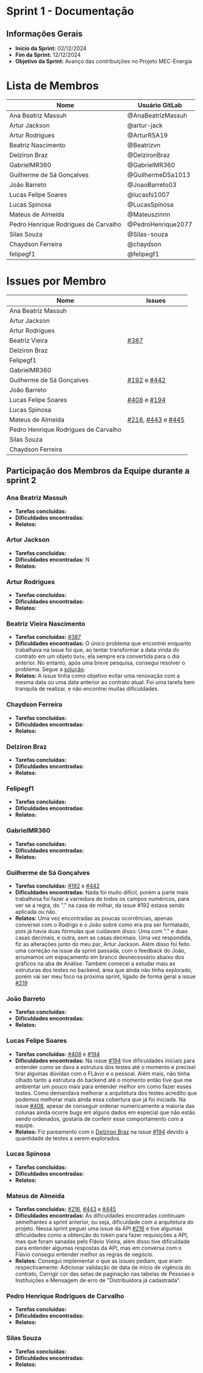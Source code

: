# Sprint 1 - Documentação

## Informações Gerais
- **Início da Sprint:** 02/12/2024
- **Fim da Sprint:** 12/12/2024
- **Objetivo da Sprint:** Avanço das contribuições no Projeto MEC-Energia

# Lista de Membros

| Nome                              | Usuário   GitLab          |
|-----------------------------------|---------------------|
| Ana Beatriz Massuh                | @AnaBeatrizMassuh   |
| Artur Jackson                     | @artur-jack         |
| Artur Rodrigues                   | @ArturRSA19         |
| Beatriz Nascimento                | @Beatrizvn          |
| Delziron Braz                     | @DelzironBraz       |
| GabrielMR360                      | @GabrielMR360       |
| Guilherme de Sá Gonçalves         | @GuilhermeDSa1013   |
| João Barreto                      | @JoaoBarreto03      |
| Lucas Felipe Soares               | @lucasfs1007        |
| Lucas Spinosa                     | @LucasSpinosa       |
| Mateus de Almeida                 | @Mateuszinnn        |
| Pedro Henrique Rodrigues de Carvalho | @PedroHenrique2077 |
| Silas Souza                       | @Silas-souza        |
| Chaydson Ferreira                 | @chaydson           |
| felipegf1                         | @felipegf1          |



# Issues por Membro

| Nome                              | Issues                                                  |
|-----------------------------------|--------------------------------------------------------|
| Ana Beatriz Massuh                |                                           |
| Artur Jackson                     |                                           |
| Artur Rodrigues                   |                                            |
| Beatriz Vieira                | [#387](https://gitlab.com/lappis-unb/projetos-energia/mec-energia/mec-energia-web/-/issues/387)   |
| Delziron Braz                     |                           |
| Felipegf1                         |                                           |
| GabrielMR360                      | |                                        |
| Guilherme de Sá Gonçalves         | [#192](https://gitlab.com/lappis-unb/projetos-energia/mec-energia/mec-energia-web/-/issues/192) e [#442](https://gitlab.com/lappis-unb/projetos-energia/mec-energia/mec-energia-web/-/issues/442)                                              |
| João Barreto                      |                                           |
| Lucas Felipe Soares         |[#408](https://gitlab.com/lappis-unb/projetos-energia/mec-energia/mec-energia-web/-/issues/408) e [#194](https://gitlab.com/lappis-unb/projetos-energia/mec-energia/mec-energia-api/-/issues/194)     |
| Lucas Spinosa                     |                             |
| Mateus de Almeida                 | [#216](https://gitlab.com/lappis-unb/projetos-energia/mec-energia/mec-energia-api/-/issues/216#resumo), [#443](https://gitlab.com/lappis-unb/projetos-energia/mec-energia/mec-energia-web/-/issues/443) e [#445](https://gitlab.com/lappis-unb/projetos-energia/mec-energia/mec-energia-web/-/issues/445)         |
| Pedro Henrique Rodrigues de Carvalho | |
| Silas Souza                       |                                            |
| Chaydson Ferreira                 | |



## Participação dos Membros da Equipe durante a sprint 2

### Ana Beatriz Massuh
- **Tarefas concluídas:** 
- **Dificuldades encontradas:** 
- **Relatos:** 

### Artur Jackson
- **Tarefas concluídas:** 
- **Dificuldades encontradas:** N
- **Relatos:** 

### Artur Rodrigues
- **Tarefas concluídas:** 
- **Dificuldades encontradas:** 
- **Relatos:** 

### Beatriz Vieira Nascimento
- **Tarefas concluídas:** [#387](https://gitlab.com/lappis-unb/projetos-energia/mec-energia/mec-energia-web/-/issues/387)
- **Dificuldades encontradas:** O único problema que encontrei enquanto trabalhava na issue foi que, ao tentar transformar a data vinda do contrato em um objeto `Date`, ela sempre era convertida para o dia anterior. No entanto, após uma breve pesquisa, consegui resolver o problema. Segue a [solução](https://stackoverflow.com/questions/7556591/is-the-javascript-date-object-always-one-day-off).
- **Relatos:** A issue tinha como objetivo evitar uma renovação com a mesma data ou uma data anterior ao contrato atual. Foi uma tarefa bem tranquila de realizar, e não encontrei muitas dificuldades.

### Chaydson Ferreira
- **Tarefas concluídas:** 
- **Dificuldades encontradas:** 
- **Relatos:** 

### Delziron Braz
- **Tarefas concluídas:** 
- **Dificuldades encontradas:** 
- **Relatos:** 

### Felipegf1
- **Tarefas concluídas:** 
- **Dificuldades encontradas:** 
- **Relatos:**  

### GabrielMR360
- **Tarefas concluídas:** 
- **Dificuldades encontradas:** 
- **Relatos:** 

### Guilherme de Sá Gonçalves
- **Tarefas concluídas:** [#192](https://gitlab.com/lappis-unb/projetos-energia/mec-energia/mec-energia-web/-/issues/192) e [#442](https://gitlab.com/lappis-unb/projetos-energia/mec-energia/mec-energia-web/-/issues/442)
- **Dificuldades encontradas:** Nada foi muito difícil, porém a parte mais trabalhosa foi fazer a varredura de todos os campos numéricos, para ver se a regra, do "." na casa de milhar, da issue #192 estava sendo aplicada ou não.
- **Relatos:** Uma vez encontradas as poucas ocorrências, apenas conversei com o Rodrigo e o João sobre como era pra ser formatado, pois já havia duas fórmulas que cuidavam disso: Uma com "." e duas casas decimais, e outra, sem as casas decimais. Uma vez respondida, fiz as alterações junto do meu par, Artur Jackson. Além disso foi feito uma correção na issue da sprint passada, com o feedback do João, arrumamos um espaçamento em branco desnecessário abaixo dos gráficos na aba de Análise. Também comecei a estudar mais as estruturas dos testes no backend, área que ainda não tinha explorado, porém vai ser meu foco na próxima sprint, ligado de forma geral a issue [#219](https://gitlab.com/lappis-unb/projetos-energia/mec-energia/mec-energia-api/-/issues/219)

### João Barreto
- **Tarefas concluídas:** 
- **Dificuldades encontradas:** 
- **Relatos:** 

### Lucas Felipe Soares
- **Tarefas concluídas:** [#408](https://gitlab.com/lappis-unb/projetos-energia/mec-energia/mec-energia-web/-/issues/408) e [#194](https://gitlab.com/lappis-unb/projetos-energia/mec-energia/mec-energia-api/-/issues/194)  
- **Dificuldades encontradas:** Na issue [#194](https://gitlab.com/lappis-unb/projetos-energia/mec-energia/mec-endosergia-api/-/issues/194) tive dificuldades iniciais para entender como se dava a estrutura dos testes até o momento e precisei tirar algumas dúvidas com o FLávio e o pessoal. Além mais, não tinha olhado tanto a estrutura do backend até o momento então tive que me ambientar um pouco mais para entender melhor em como fazer esses testes. Como demandava melhorar a arquitetura dos testes acredito que podemos melhorar mais ainda essa cobertura que já foi iniciada. Na issue [#408](https://gitlab.com/lappis-unb/projetos-energia/mec-energia/mec-energia-web/-/issues/408), apesar de conseguir ordenar numericamente a maioria das colunas ainda ocorre bugs em alguns dados em especial que não estão sendo ordenados, gostaria de conferir esse comportamento com a equipe.  
- **Relatos:** Fiz pareamento com o [Delziron Braz](https://gitlab.com/DelzironBraz) na issue [#194](https://gitlab.com/lappis-unb/projetos-energia/mec-energia/mec-endosergia-api/-/issues/194) devido a quantidade de testes a serem explorados.

### Lucas Spinosa
- **Tarefas concluídas:** 
- **Dificuldades encontradas:** 
- **Relatos:** 

### Mateus de Almeida
- **Tarefas concluídas:** [#216](https://gitlab.com/lappis-unb/projetos-energia/mec-energia/mec-energia-api/-/issues/216#resumo), [#443](https://gitlab.com/lappis-unb/projetos-energia/mec-energia/mec-energia-web/-/issues/443) e [#445](https://gitlab.com/lappis-unb/projetos-energia/mec-energia/mec-energia-web/-/issues/445)
- **Dificuldades encontradas:** As dificuldades encontradas continuam semelhantes a sprint anterior, ou seja, dificuldade com a arquitetura do projeto. Nessa sprint peguei uma issue da API [#216](https://gitlab.com/lappis-unb/projetos-energia/mec-energia/mec-energia-api/-/issues/216#resumo) e tive algumas dificuldades como a obtenção do token para fazer requisições a API, mas que foram sanadas pelo Flávio Vieira, além disso tive dificuldade para entender algumas respostas da API, mas em conversa com o Flávio consegui entender melhor as regras de negócio.
- **Relatos:** Consegui implementar o que as issues pediam, que eram respectivamente: Adicionar validação de data de início de vigência do contrato, Corrigir cor das setas de paginação nas tabelas de Pessoas e Instituições e Mensagem de erro de "Distribuidora já cadastrada".

### Pedro Henrique Rodrigues de Carvalho
- **Tarefas concluídas:** 
- **Dificuldades encontradas:** 
- **Relatos:** 
### Silas Souza
- **Tarefas concluídas:** 
- **Dificuldades encontradas:** 
- **Relatos:** 


